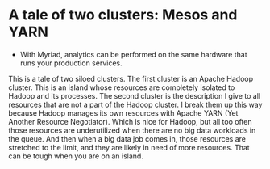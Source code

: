 
# A tale of two clusters: Mesos and YARN

* With Myriad, analytics can be performed on the same hardware that runs your production services.

This is a tale of two siloed clusters. The first cluster is an Apache Hadoop cluster. This is an island whose resources are completely isolated to Hadoop and its processes. The second cluster is the description I give to all resources that are not a part of the Hadoop cluster. I break them up this way because Hadoop manages its own resources with Apache YARN (Yet Another Resource Negotiator). Which is nice for Hadoop, but all too often those resources are underutilized when there are no big data workloads in the queue. And then when a big data job comes in, those resources are stretched to the limit, and they are likely in need of more resources. That can be tough when you are on an island.





